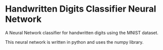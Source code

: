 # Handwritten Digits Classifier Neural Network

A Neural Network classifier for handwritten digits using the MNIST dataset.

This neural network is written in python and uses the numpy library.
